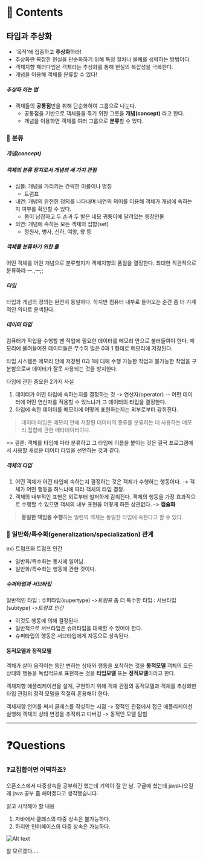 # 📌 Contents
## 타입과 추상화
- '목적'에 집중하고 **추상화**하라!
- 추상화란 복잡한 현실을 단순화하기 위해 특정 절차나 물체를 생략하는 방법이다.
- 객체지향 패러다임은 객체라는 추상화를 통해 현실의 복잡성을 극복한다.
- 개념을 이용해 객체를 분류할 수 있다!

##### 추상화 하는 법
- 객체들의 **공통점**만을 취해 단순화하여 그룹으로 나눈다. 
  - 공통점을 기반으로 객체들을 묶기 위한 그릇을 **개념(concept)** 라고 한다.
  - 개념을 이용하면 객체를 여러 그룹으로 **분류**할 수 있다.

### 📌 분류 
##### 개념(concept)
##### 객체의 분류 장치로서 개념의 세 가지 관점
- 심볼: 개념을 가리키는 간략한 이름이나 명칭
  - 트럼프
- 내연: 개념의 완전한 정의를 나타내며 내연의 의미를 이용해 객체가 개념에 속하는지 여부를 확인할 수 있다.
  - 몸이 납잡하고 두 손과 두 발은 네모 귀퉁이에 달려있는 등장인물
- 외연: 개념에 속하는 모든 객체의 집합(set)
  - 정원사, 병사, 신하, 여왕, 왕 등

##### 객체를 분류하기 위한 틀
어떤 객체를 어떤 개념으로 분류할지가 객체지향의 품질을 결정한다.
최대한 직관적으로 분류하라 ㅡ.,ㅡ;;

##### 타입
타입과 개념의 정의는 완전히 동일하다. 하지만 컴퓨터 내부로 들어오는 순간 좀 더 기계적인 의미로 윤색된다.

##### 데이터 타입
컴퓨터가 작업을 수행할 땐 작업에 필요한 데이터를 메모리 안으로 불러들여야 한다. 메모리에 불려들여진 데이터들은 무수히 많은 0과 1 형태로 메모리에 저장된다.

타입 시스템은 메모리 안에 저장된 0과 1에 대해 수행 가능한 작업과 불가능한 작업을 구분함으로써 데이터가 잘못 사용되는 것을 방지한다.


타입에 관한 중요한 2가지 사실

1. 데이터가 어떤 타입에 속하는지를 결정하는 것 -> 연산자(operator)
  --  어떤 데이터에 어떤 연산자를 적용할 수 있느냐가 그 데이터의  타입을 결정한다.
2. 타입에 속한 데이터를 메모리에 어떻게 표현하는지는 외부로부터 감취진다.

>데이터 타입은 메모리 안에 저장된 데이터의 종류를 분류하는 데 사용하는 메모리 집합에 관한 메타데이터이다. 

=> 결론: 객체를 타입에 따라 분류하고 그 타입에 이름을 붙이는 것은 결국 프로그램에서 사용할 새로운 데이터 타입을 선언하는 것과 같다.

##### 객체의 타입
1. 어떤 객체가 어떤 타입에 속하는지 결정하는 것은 객체가 수행하는 행동이다. -> 객체가 어떤 행동을 하느냐에 따라 객체의 타입 결정.
2. 객체의 내부적인 표현은 외로부터 철저하게 감춰진다. 객체의 행동을 가장 효과적으로 수행할 수 있으면 객체의 내부 표현을 어떻게 하든 상관없다. -> **캡슐화**

>**동일한 책임을 수행**하는 일련의 객체는 동일한 타입에 속한다고 할 수 있다.

### 📌 일반화/특수화(generalization/specialization) 관계
ex) 트럼프와 트럼프 인간

- 일반화/특수화는 동시에 일어남.
- 일반화/특수화는 행동에 관한 것이다.

##### 슈퍼타입과 서브타입
일반적인 타입 : 슈퍼타입(supertype) ->*트럼프*
좀 더 특수한 타입 : 서브타입(subtype) ->*트럼프 인간*

- 이것도 행동에 의해 결정된다.
- 일반적으로 서브타입은 슈퍼타입을 대체할 수 있어야 한다.
- 슈퍼타입의 행동은 서브타입에게 자동으로 상속된다.


#### 동적모델과 정적모델
겍체가 살아 움직이는 동안 변하는 상태와 행동을 포착하는 것을 **동적모델**
객체의 모든 상태와 행동을 독립적으로 표현하는 것을 **타입모델** 또는 **정적모델**이라고 한다.

객체지향 애플리케이션을 설계, 구현하기 위해
객체 관점의 동적모델과 객체를 추상화한 타입 관점의 정적 모델을 적절히 혼용해야 한다.

객체재향 언어를 써서 클래스를 작성하는 시점 -> 정적인 관점에서 접근
애플리케이션 실행해 객체의 상태 변경을 추적하고 디버깅 -> 동적인 모델 탐험

--------
# ❓Questions
### ❓교집합이면 어떡하죠?
오픈소스에서 다중상속을 공부하긴 했는데 기억이 잘 안 남.
구글에 쳤는데 java나오길래 java 공부 좀 해야겠다고 생각했습니다.

알고 시작해야 할 내용
1. 자바에서 클래스의 다중 상속은 불가능하다.
2. 하지만 인터페이스의 다중 상속은 가능하다. 

![Alt text](image.png)

잘 모르겠다....
